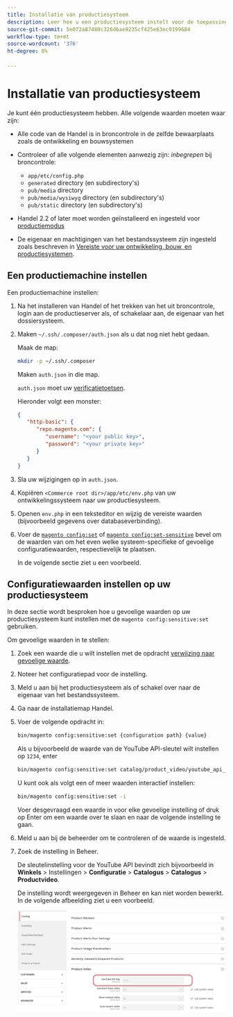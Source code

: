 ```yaml
---
title: Installatie van productiesysteem
description: Leer hoe u een productiesysteem instelt voor de toepassing Commerce.
source-git-commit: 5e072a87480c326d6ae9235cf425e63ec9199684
workflow-type: tm+mt
source-wordcount: '376'
ht-degree: 0%

---
```



# Installatie van productiesysteem

Je kunt één productiesysteem hebben. Alle volgende waarden moeten waar zijn:

- Alle code van de Handel is in broncontrole in de zelfde bewaarplaats zoals de ontwikkeling en bouwsystemen
- Controleer of alle volgende elementen aanwezig zijn: _inbegrepen_ bij broncontrole:

   - `app/etc/config.php`
   - `generated` directory (en subdirectory&#39;s)
   - `pub/media` directory
   - `pub/media/wysiwyg` directory (en subdirectory&#39;s)
   - `pub/static` directory (en subdirectory&#39;s)

- Handel 2.2 of later moet worden geïnstalleerd en ingesteld voor [productiemodus](../bootstrap/application-modes.md#production-mode)
- De eigenaar en machtigingen van het bestandssysteem zijn ingesteld zoals beschreven in [Vereiste voor uw ontwikkeling, bouw, en productiesystemen](../deployment/prerequisites.md).

## Een productiemachine instellen

Een productiemachine instellen:

1. Na het installeren van Handel of het trekken van het uit broncontrole, login aan de productieserver als, of schakelaar aan, de eigenaar van het dossiersysteem.
1. Maken `~/.ssh/.composer/auth.json` als u dat nog niet hebt gedaan.

   Maak de map:

   ```bash
   mkdir -p ~/.ssh/.composer
   ```

   Maken `auth.json` in die map.

   `auth.json` moet uw [verificatietoetsen](../../installation/prerequisites/authentication-keys.md).

   Hieronder volgt een monster:

   ```json
   {
      "http-basic": {
         "repo.magento.com": {
            "username": "<your public key>",
            "password": "<your private key>"
         }
      }
   }
   ```

1. Sla uw wijzigingen op in `auth.json`.
1. Kopiëren `<Commerce root dir>/app/etc/env.php` van uw ontwikkelingssysteem naar uw productiesysteem.
1. Openen `env.php` in een teksteditor en wijzig de vereiste waarden (bijvoorbeeld gegevens over databaseverbinding).
1. Voer de [`magento config:set`](../cli/set-configuration-values.md) of [`magento config:set-sensitive`](../cli/set-configuration-values.md) bevel om de waarden van om het even welke systeem-specifieke of gevoelige configuratiewaarden, respectievelijk te plaatsen.

   In de volgende sectie ziet u een voorbeeld.

## Configuratiewaarden instellen op uw productiesysteem

In deze sectie wordt besproken hoe u gevoelige waarden op uw productiesysteem kunt instellen met de `magento config:sensitive:set` gebruiken.

Om gevoelige waarden in te stellen:

1. Zoek een waarde die u wilt instellen met de opdracht [verwijzing naar gevoelige waarde](../reference/config-reference-sens.md).
1. Noteer het configuratiepad voor de instelling.
1. Meld u aan bij het productiesysteem als of schakel over naar de eigenaar van het bestandssysteem.
1. Ga naar de installatiemap Handel.
1. Voer de volgende opdracht in:

   ```bash
   bin/magento config:sensitive:set {configuration path} {value}
   ```

   Als u bijvoorbeeld de waarde van de YouTube API-sleutel wilt instellen op `1234`, enter

   ```bash
   bin/magento config:sensitive:set catalog/product_video/youtube_api_key 1234
   ```

   U kunt ook als volgt een of meer waarden interactief instellen:

   ```bash
   bin/magento config:sensitive:set -i
   ```

   Voer desgevraagd een waarde in voor elke gevoelige instelling of druk op Enter om een waarde over te slaan en naar de volgende instelling te gaan.

1. Meld u aan bij de beheerder om te controleren of de waarde is ingesteld.
1. Zoek de instelling in Beheer.

   De sleutelinstelling voor de YouTube API bevindt zich bijvoorbeeld in **Winkels** > Instellingen > **Configuratie** > **Catalogus** > **Catalogus** > **Productvideo**.

   De instelling wordt weergegeven in Beheer en kan niet worden bewerkt. In de volgende afbeelding ziet u een voorbeeld.

   ![Gevoelige instelling in de beheerder](../../assets/configuration/sensitive-set.png)

